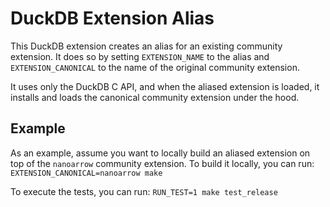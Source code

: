 # DuckDB Extension Alias
This DuckDB extension creates an alias for an existing community extension.
It does so by setting `EXTENSION_NAME` to the alias and `EXTENSION_CANONICAL` to the name of the original community extension.

It uses only the DuckDB C API, and when the aliased extension is loaded, it installs and loads the canonical community extension under the hood.


## Example
As an example, assume you want to locally build an aliased extension on top of the `nanoarrow` community extension. To build it locally, you can run:
`EXTENSION_CANONICAL=nanoarrow make`

To execute the tests, you can run:
`RUN_TEST=1 make test_release`